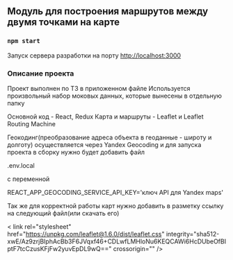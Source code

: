 ## Модуль для построения маршрутов между двумя точками на карте

### `npm start`

Запуск сервера разработки на порту [http://localhost:3000](http://localhost:3000)

### Описание проекта

Проект выполнен по ТЗ в приложенном файле
Используется произвольный набор моковых данных, которые вынесены в отдельную папку

Основной код - React, Redux
Карта и маршруты - Leaflet и Leaflet Routing Machine

Геокодинг(преобразование адреса объекта в геоданные - широту и долготу) 
осуществляется через Yandex Geocoding и для запуска проекта в сборку нужно будет добавить
файл 

.env.local

с переменной 

REACT_APP_GEOCODING_SERVICE_API_KEY='ключ API для Yandex maps'

Так же для корректной работы карт нужно добавить в разметку ссылку на следующий файл(или скачать его)

< link rel="stylesheet" href="https://unpkg.com/leaflet@1.6.0/dist/leaflet.css" integrity="sha512-xwE/Az9zrjBIphAcBb3F6JVqxf46+CDLwfLMHloNu6KEQCAWi6HcDUbeOfBIptF7tcCzusKFjFw2yuvEpDL9wQ==" crossorigin="" />
